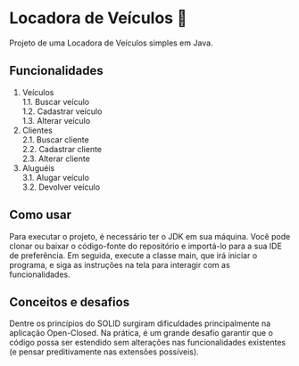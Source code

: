 # Locadora de Veículos :car:

Projeto de uma Locadora de Veículos simples em Java. 

## Funcionalidades

1. Veículos</br>
   1.1. Buscar veículo</br>
   1.2. Cadastrar veículo</br>
   1.3. Alterar veículo</br>
2. Clientes</br>
   2.1. Buscar cliente</br>
   2.2. Cadastrar cliente</br>
   2.3. Alterar cliente</br>
3. Aluguéis</br>
  3.1. Alugar veículo</br>
  3.2. Devolver veículo</br>

## Como usar
Para executar o projeto, é necessário ter o JDK em sua máquina. Você pode clonar ou baixar o código-fonte do repositório e importá-lo para a sua IDE de preferência. 
Em seguida, execute a classe main, que irá iniciar o programa, e siga as instruções na tela para interagir com as funcionalidades.

## Conceitos e desafios
Dentre os princípios do SOLID surgiram dificuldades principalmente na aplicação Open-Closed. 
Na prática, é um grande desafio garantir que o código possa ser estendido sem alterações nas funcionalidades existentes (e pensar preditivamente nas extensões possíveis).
